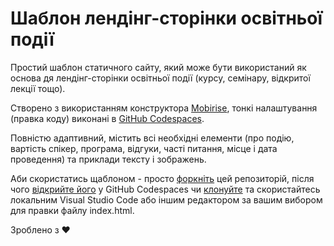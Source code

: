 # Шаблон лендінг-сторінки освітньої події

Простий шаблон статичного сайту, який може бути використаний як основа дя лендінг-сторінки освітньої події (курсу, семінару, відкритої лекції тощо).

Створено з використанням конструктора [Mobirise](https://mobirise.com/), тонкі налаштування (правка коду) виконані в [GitHub Codespaces](https://github.com/features/codespaces).

Повністю адаптивний, містить всі необхідні елементи (про подію, вартість спікер, програма, відгуки, часті питання, місце і дата проведення) та приклади тексту і зображень. 

Аби скористатись щаблоном - просто [форкніть](https://docs.github.com/en/pull-requests/collaborating-with-pull-requests/working-with-forks/fork-a-repo) цей репозиторій, після чого [відкрийте його](https://docs.github.com/en/codespaces/developing-in-a-codespace/creating-a-codespace-for-a-repository) у GitHub Codespaces чи [клонуйте](https://learn.microsoft.com/en-us/azure/developer/javascript/how-to/with-visual-studio-code/clone-github-repository?tabs=activity-bar) та скористайтесь локальним Visual Studio Code або іншим редактором за вашим вибором для правки файлу index.html.

Зроблено з :heart:
